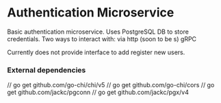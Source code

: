 # Authentication Microservice 
Basic authentication microservice.
Uses PostgreSQL DB to store credentials.
Two ways to interact with:
via http (soon to be s)
gRPC

Currently does not provide interface to add register new users.


### External dependencies
// go get github.com/go-chi/chi/v5
// go get github.com/go-chi/cors
// go get github.com/jackc/pgconn
// go get github.com/jackc/pgx/v4